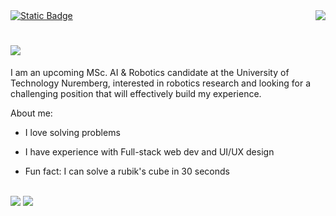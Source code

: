 <div>
    <img align="right" src="https://visitor-badge.laobi.icu/badge?page_id=muhidabid.muhidabid" />
    <a align="left" href="https://drive.google.com/file/d/1t967Cft4fu3QyyFa-0TdLmxhaU-eLkm5/view?usp=drive_link" target="_blank" rel="noreferrer">
    <img alt="Static Badge" src="https://img.shields.io/badge/Muhid-Resume-2582bc">
    </a>
</div>

<h1 align="left">
    <img src="https://readme-typing-svg.herokuapp.com/?font=Righteous&size=35&left=true&vCenter=true&width=500&height=70&duration=4000&lines=Hi+There!+👋;+I'm+Muhid!;" />
</h1>

<!--<h3 align="left">I am an upcoming MSc. AI & Robotics candidate at UT-Nurnberg, Germany</h3>-->

<p>
I am an upcoming MSc. AI & Robotics candidate at the University of Technology Nuremberg, interested in robotics research and looking for a challenging position that will effectively build my experience.

About me:

- I love solving problems

- I have experience with Full-stack web dev and UI/UX design

- Fun fact: I can solve a rubik's cube in 30 seconds

 </p>

 <!--<hr/>-->
 
<!-- <h2 align="center">⚒️ All the Languages, Frameworks, Tools I've touched⚒️</h2> -->
<br/>
<div align="left">
    <img src="https://skillicons.dev/icons?i=angular,react,nodejs,mongodb,mysql,javascript,typescript,express,python,flask,c,cpp,flutter,java,docker" />
    <img src="https://skillicons.dev/icons?i=html,css,bootstrap,tailwind,figma,vscode,github,git,kali,ubuntu" /><br>
</div>
 
<!-- <div align="left"> 
  <a href="mailto:muhidabid.cs@gmail.com" target="_blank" rel="noopener noreferrer">
    <img src="https://img.shields.io/badge/Gmail-333333?style=for-the-badge&logo=gmail&logoColor=red" />
  </a>
  <a href="https://linkedin.com/in/muhidabid" target="_blank" rel="noopener noreferrer">
    <img src="https://img.shields.io/badge/LinkedIn-0077B5?style=for-the-badge&logo=linkedin&logoColor=white" target="_blank" />
  </a>
  <a href="https://muhid.framer.ai" target="_blank" rel="noopener noreferrer">
     <img src="https://img.shields.io/badge/Portfolio-FF5722?style=for-the-badge&logo=todoist&logoColor=white" target="_blank" /> <!-- sqlite, safari, google-chrome are other good icon options 
  </a>
</div> -->

<!--<hr/>-->

<!--<div align="center">
  <h2>🐍 My Contributions 🐍</h2>
  <br>
  <img alt="snake eating my contributions" src="https://raw.githubusercontent.com/muhidabid/muhidabid/output/github-contribution-grid-snake.svg" />
  
  <br/><br/><br/>
</div>-->

<!--<hr/>-->

<!-- <h2 align="center">⚡ Stats ⚡</h2> -->
<!-- <br/> -->
<!-- <div align=left> -->
<!--     <img align="center" width=390 src="https://github-readme-streak-stats-salesp07.vercel.app/?user=muhidabid&count_private=true&theme=react&border_radius=10" alt="streak stats"/> -->
<!--     <br/><br/> -->
<!--   <img width=390 src="https://github-readme-stats.vercel.app/api?username=muhidabid&count_private=true&show_icons=true&theme=react&rank_icon=github&border_radius=10" alt="readme stats" /> -->
<!--     <img align="center" src="https://github-readme-stats.vercel.app/api?username=muhidabid&show_icons=true&locale=en&theme=react" alt="readme stats" /> -->
<!--     <br/><br/> -->
<!--     <img width=325 align="center" src="https://github-readme-stats-salesp07.vercel.app/api/top-langs/?username=muhidabid&hide=HTML&langs_count=8&layout=compact&theme=react&border_radius=10&size_weight=0.5&count_weight=0.5&exclude_repo=github-readme-stats" alt="top langs" /> -->
<!-- </div> -->

<!--<hr/>-->

<!--<br/>

<div align="center">
<a href='https://ko-fi.com/____' target='_blank'><img height='64' style='border:0px;height:64px;' src='https://storage.ko-fi.com/cdn/kofi1.png?v=3' border='0' alt='Buy Me a Coffee at ko-fi.com' /></a>
</div>

<br/>-->

